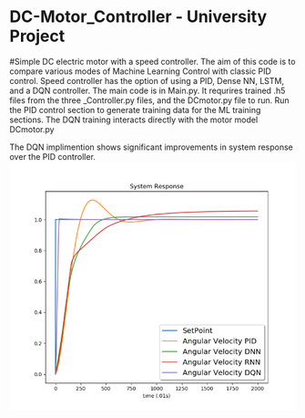 # DC-Motor_Controller - University Project
#Simple DC electric motor with a speed controller.  The aim of this code is to compare various modes of Machine Learning Control with classic PID control.  Speed controller has the option of using a PID, Dense NN, LSTM, and a DQN controller. The main code is in Main.py.  It requrires trained .h5 files from the three _Controller.py files, and the DCmotor.py file to run.  Run the PID control section to generate training data for the ML training sections.  The DQN training interacts directly with the motor model DCmotor.py

The DQN implimention shows significant improvements in system response over the PID controller.
![](Final_Image.png)
